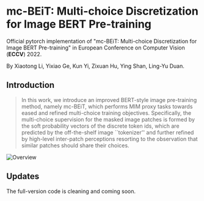 # mc-BEiT: Multi-choice Discretization for Image BERT Pre-training
Official pytorch implementation of "mc-BEiT: Multi-choice Discretization for Image BERT Pre-training" in European Conference on Computer Vision (__ECCV__) 2022. 

By Xiaotong Li, Yixiao Ge, Kun Yi, Zixuan Hu, Ying Shan, Ling-Yu Duan. 

## Introduction

> In this work, we introduce an improved BERT-style image pre-training method, namely mc-BEiT, which performs MIM proxy tasks towards eased and refined multi-choice training objectives. Specifically, the multi-choice supervision for the masked image patches is formed by the soft probability vectors of the discrete token ids, which are predicted by the off-the-shelf image ``tokenizer'' and further refined by high-level inter-patch perceptions resorting to the observation that similar patches should share their choices. 

![Overview](./overview.png)

## Updates

The full-version code is cleaning and coming soon.
